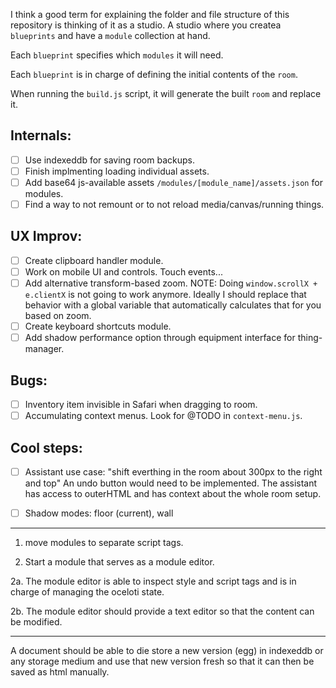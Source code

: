 I think a good term for explaining the folder and file structure of this repository is thinking of it as a studio. A studio where you createa `blueprints` and have a `module` collection at hand.

Each `blueprint` specifies which `modules` it will need.

Each `blueprint` is in charge of defining the initial contents of the `room`.

When running the `build.js` script, it will generate the built `room` and replace it.

## Internals:
- [ ] Use indexeddb for saving room backups.
- [ ] Finish implmenting loading individual assets.
- [ ] Add base64 js-available assets `/modules/[module_name]/assets.json` for modules.
- [ ] Find a way to not remount or to not reload media/canvas/running things.

## UX Improv:
- [ ] Create clipboard handler module.
- [ ] Work on mobile UI and controls. Touch events...
- [ ] Add alternative transform-based zoom.
      NOTE: Doing `window.scrollX + e.clientX` is not going to work anymore.
      Ideally I should replace that behavior with a global variable that automatically calculates that for you based on zoom.
- [ ] Create keyboard shortcuts module.
- [ ] Add shadow performance option through equipment interface for thing-manager.

## Bugs:
- [ ] Inventory item invisible in Safari when dragging to room.
- [ ] Accumulating context menus. Look for @TODO in `context-menu.js`.

## Cool steps:
- [ ] Assistant use case: "shift everthing in the room about 300px to the right and top"
      An undo button would need to be implemented. The assistant has access to outerHTML and has context about the whole room setup.
- [ ] Shadow modes: floor (current), wall


---
1. move modules to separate script tags.

2. Start a module that serves as a module editor.

2a. The module editor is able to inspect style and script tags and is in charge of managing the oceloti state.

2b. The module editor should provide a text editor so that the content can be modified.

----

A document should be able to die store a new version (egg) in indexeddb or any storage medium and use that new version fresh so that it can then be saved as html manually.